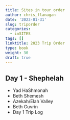 ```yaml
---
title: Sites in tour order
author: chris_flanagan
date: '2023-01-31'
slug: triporder
categories:
  - inSITES
tags: []
linktitle: 2023 Trip Order
type: book
weight: 30 
draft: true
---
```

## Day 1 - Shephelah 

* Yad HaShmonah
* Beth Shemesh
* Azekah/Elah Valley
* Beth Guvrin
* Day 1 Trip Log